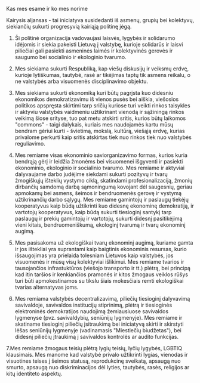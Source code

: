 Kas mes esame ir ko mes norime


Kairysis aljansas - tai iniciatyva susidedanti iš asmenų, grupių bei kolektyvų, siekiančių sukurti progresyvią kairiąją politinę jėgą.


1. Ši politinė organizacija vadovaujasi laisvės, lygybės ir solidarumo idėjomis ir siekia pakeisti Lietuvą į valstybę, kurioje solidarūs ir laisvi piliečiai gali pasiekti asmeninės laimės ir kolektyvinės gerovės ir saugumo bei socialinio ir ekologinio tvarumo.

2. Mes siekiama sukurti Respubliką, kap viešų diskusijų ir veiksmų erdvę, kurioje lytiškumas, tautybė, rasė ar tikėjimas taptų tik asmens reikalu, o ne valstybės arba visuomenės disciplinavimo objektu.

3. Mes siekiama sukurti ekonomiką kuri būtų pagrįsta kuo didesniu ekonomikos demokratizavimu iš vienos pusės bei aiškia, viešosios politikos apspręsta skirtimi tarp sričių kuriose turi veikti rinkos taisykles ir aktyviu valstybės vaidmeniu užtikrinant vienodą ir sąžiningą rinkos veikimą šiose srityse,  tuo pat metu atskirti sritis, kurios būtų laikomos "commons" - taigi dalykais, kuriais mes naudojamės kartu mūsų bendram gėriui kurti - švietimą, mokslą, kultūrą, viešąją erdvę, kurias privalome perkurti kaip sritis atskirtas tiek nuo rinkos tiek nuo valstybės reguliavimo.

4. Mes remiame visas ekonominio saviorganizavimo formas, kurios kuria bendrąją gėrį ir leidžia žmonėms bei visuomenei išgyventi ir pasiekti ekonominio, ekologinio ir socialinio tvarumo. Mes remiame ir aktyviai dalyvaujame darbo judėjime siekdami sukurti pozityvų ir tvarų žmogiškųjų išteklių vystymo ciklą, skatindami profesionalizaciją, žmonių dirbančių samdomą darbą sąmoningumą kovojant dėl saugesnių, geriau apmokamų bei asmens, šeimos ir bendruomenės gerovę ir vystymą užtikrinančių darbo sąlygų. Mes remiame gamintojų ir paslaugų tiekėjų kooperatyvus kaip būdą užtikrinti kuo didesnę ekonominę demokratiją, ir vartotojų kooperatyvus, kaip būdą sukurti tiesioginį santykį tarp paslaugų ir prekių gamintojų ir vartotojų, sukurti didesnį pasitikėjimą vieni kitais, bendruomeniškumą, ekologinį tvarumą ir tvarų ekonominį augimą.

5. Mes pasisakoma už ekologiškai tvarų ekonominį augimą, kuriame gamta ir jos ištekliai yra suprantami kaip baigtinis ekonominis resursas, kurio išsaugojimas yra prielaida tolesniam Lietuvos kaip valstybės, jos visuomenės ir mūsų visų kolektyviai išlikimui. Mes remiame tvarios ir tausojančios infrastuktūros (viešojo transporto ir tt.) plėtrą, bei principą kad itin taršios ir kenkiančios pramonės ir kitos žmogaus veiklos rūšys turi būti apmokestinamos su tikslu šiais mokesčiais remti ekologiškai tvarias alternatyvas joms.

6. Mes remiama valstybės decentralizavimą, piliečių tiesioginį dalyvavimą savivaldoje, savivaldos institucijų stiprinimą, plėtrą ir tiesioginės elektroninės demokratijos naudojimą žemiausiuose savivaldos lygmenyse (pvz. savivaldybių, seniūnijų lygmenyje). Mes remiame ir skatiname tiesioginį piliečių įsitraukimą bei iniciatyvą skirti ir skirstyti lėšas seniūnijų lygmenyje (vadinamasis "Miestiečių biudžetas"), bei didesnį piliečių įtraukimą į savivaldos kontrolės ar audito funkcijas.

7.Mes remiame žmogaus teisių plėtrą lygių teisių, lyčių lygybės, LGBTIQ klausimais. Mes manome kad valstybė privalo užtikrinti lygias, vienodas ir visuotines teises į šeimos statusą, reprodukcinę sveikatą, apsaugą nuo smurto, apsaugą nuo diskriminacijos dėl lyties, tautybės, rasės, religijos ar kitų identiteto aspektų. 


